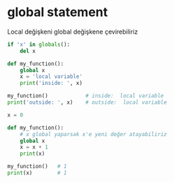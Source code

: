 # global statement

Local değişkeni global değişkene çevirebiliriz

```python
if 'x' in globals():
    del x

def my_function():
    global x
    x = 'local variable'
    print('inside: ', x)

my_function()            # inside:  local variable
print('outside: ', x)    # outside:  local variable
```

```python
x = 0

def my_function():
    # x global yaparsak x'e yeni değer atayabiliriz
    global x
    x = x + 1
    print(x)

my_function()   # 1 
print(x)        # 1
```
